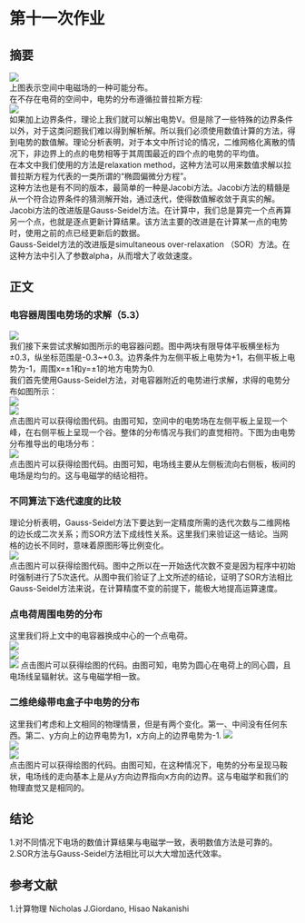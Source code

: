 # 第十一次作业
## 摘要
![](https://raw.githubusercontent.com/wuyuqiao/computationalphysics_N2013301020142/master/Ex13/electric.jpg)  
上图表示空间中电磁场的一种可能分布。  
在不存在电荷的空间中，电势的分布遵循拉普拉斯方程:  
![](https://raw.githubusercontent.com/wuyuqiao/computationalphysics_N2013301020142/master/Ex13/Laplace.png)  
如果加上边界条件，理论上我们就可以解出电势V。但是除了一些特殊的边界条件以外，对于这类问题我们难以得到解析解。所以我们必须使用数值计算的方法，得到电势的数值解。理论分析表明，对于本文中所讨论的情况，二维网格化离散的情况下，非边界上的点的电势相等于其周围最近的四个点的电势的平均值。  
在本文中我们使用的方法是relaxation method，这种方法可以用来数值求解以拉普拉斯方程为代表的一类所谓的“椭圆偏微分方程”。  
这种方法也是有不同的版本，最简单的一种是Jacobi方法。Jacobi方法的精髓是从一个符合边界条件的猜测解开始，通过迭代，使得数值解收敛于真实的解。  
Jacobi方法的改进版是Gauss-Seidel方法。在计算中，我们总是算完一个点再算另一个点，也就是逐点更新计算结果。该方法主要的改进是在计算某一点的电势时，使用之前的点已经更新后的数据。  
Gauss-Seidel方法的改进版是simultaneous over-relaxation （SOR）方法。在这种方法中引入了参数alpha，从而增大了收敛速度。  
## 正文
### 电容器周围电势场的求解（5.3）  
![](https://raw.githubusercontent.com/wuyuqiao/computationalphysics_N2013301020142/master/Ex13/IMG_20160523_232921.jpg)  
我们接下来尝试求解如图所示的电容器问题。图中两块有限导体平板横坐标为±0.3，纵坐标范围是-0.3~+0.3。边界条件为左侧平板上电势为+1，右侧平板上电势为-1，周围x=±1和y=±1的地方电势为0.  
我们首先使用Gauss-Seidel方法，对电容器附近的电势进行求解，求得的电势分布如图所示：  
[![](https://raw.githubusercontent.com/wuyuqiao/computationalphysics_N2013301020142/master/Ex13/capacitor1.png)  
![](https://raw.githubusercontent.com/wuyuqiao/computationalphysics_N2013301020142/master/Ex13/capacitor%202.png)](https://github.com/wuyuqiao/computationalphysics_N2013301020142/blob/master/Ex13/capacitor.py)  
点击图片可以获得绘图代码。由图可知，空间中的电势场在左侧平板上呈现一个峰，在右侧平板上呈现一个谷。整体的分布情况与我们的直觉相符。下图为由电势分布推导出的电场分布：  
[![](https://raw.githubusercontent.com/wuyuqiao/computationalphysics_N2013301020142/master/Ex13/capacitor%203.png)](https://github.com/wuyuqiao/computationalphysics_N2013301020142/blob/master/Ex13/capacitor%202.py)  
点击图片可以获得绘图代码。由图可知，电场线主要从左侧板流向右侧板，板间的电场是均匀的。这与电磁学的结论相符。
### 不同算法下迭代速度的比较  
理论分析表明，Gauss-Seidel方法下要达到一定精度所需的迭代次数与二维网格的边长成二次关系；而SOR方法下成线性关系。这里我们来验证这一结论。当网格的边长不同时，意味着原图形等比例变化。  
[![](https://raw.githubusercontent.com/wuyuqiao/computationalphysics_N2013301020142/master/Ex13/iteration.png)](https://github.com/wuyuqiao/computationalphysics_N2013301020142/blob/master/Ex13/iter.py)  
点击图片可以获得绘图代码。图中之所以在一开始迭代次数不变是因为程序中初始时强制进行了5次迭代。从图中我们验证了上文所述的结论，证明了SOR方法相比Gauss-Seidel方法来说，在计算精度不变的前提下，能极大地提高运算速度。  
### 点电荷周围电势的分布  
这里我们将上文中的电容器换成中心的一个点电荷。  
[![](https://raw.githubusercontent.com/wuyuqiao/computationalphysics_N2013301020142/master/Ex13/point%201.png)  
![](https://raw.githubusercontent.com/wuyuqiao/computationalphysics_N2013301020142/master/Ex13/point%202.png)  
![](https://raw.githubusercontent.com/wuyuqiao/computationalphysics_N2013301020142/master/Ex13/point%203.png)](https://github.com/AaalgerLee/compuational_physics_N2015301020127/blob/master/Exercise_11/capacitor.py)
点击图片可以获得绘图的代码。由图可知，电势为圆心在电荷上的同心圆，且电场线呈辐射状。这与电磁学相一致。  
### 二维绝缘带电盒子中电势的分布  
这里我们考虑和上文相同的物理情景，但是有两个变化。第一、中间没有任何东西。第二、y方向上的边界电势为1，x方向上的边界电势为-1.
[![](https://raw.githubusercontent.com/wuyuqiao/computationalphysics_N2013301020142/master/Ex13/nothing%201.png)  
![](https://raw.githubusercontent.com/wuyuqiao/computationalphysics_N2013301020142/master/Ex13/nothing%202.png)  
![](https://raw.githubusercontent.com/wuyuqiao/computationalphysics_N2013301020142/master/Ex13/nothing%203.png)](https://github.com/wuyuqiao/computationalphysics_N2013301020142/blob/master/Ex13/nothing.py)  
点击图片可以获得绘图的代码。由图可知，在这种情况下，电势的分布呈现马鞍状，电场线的走向基本上是从y方向边界指向x方向的边界。这与电磁学和我们的物理直觉又是相同的。 

## 结论  
1.对不同情况下电场的数值计算结果与电磁学一致，表明数值方法是可靠的。  
2.SOR方法与Gauss-Seidel方法相比可以大大增加迭代效率。  
## 参考文献  
1.计算物理 Nicholas J.Giordano, Hisao Nakanishi
